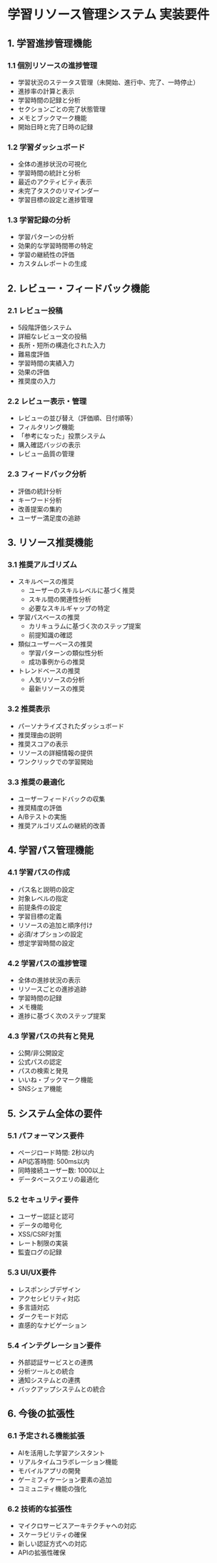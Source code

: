 # 学習リソース管理システム 実装要件

## 1. 学習進捗管理機能

### 1.1 個別リソースの進捗管理
- 学習状況のステータス管理（未開始、進行中、完了、一時停止）
- 進捗率の計算と表示
- 学習時間の記録と分析
- セクションごとの完了状態管理
- メモとブックマーク機能
- 開始日時と完了日時の記録

### 1.2 学習ダッシュボード
- 全体の進捗状況の可視化
- 学習時間の統計と分析
- 最近のアクティビティ表示
- 未完了タスクのリマインダー
- 学習目標の設定と進捗管理

### 1.3 学習記録の分析
- 学習パターンの分析
- 効果的な学習時間帯の特定
- 学習の継続性の評価
- カスタムレポートの生成

## 2. レビュー・フィードバック機能

### 2.1 レビュー投稿
- 5段階評価システム
- 詳細なレビュー文の投稿
- 長所・短所の構造化された入力
- 難易度評価
- 学習時間の実績入力
- 効果の評価
- 推奨度の入力

### 2.2 レビュー表示・管理
- レビューの並び替え（評価順、日付順等）
- フィルタリング機能
- 「参考になった」投票システム
- 購入確認バッジの表示
- レビュー品質の管理

### 2.3 フィードバック分析
- 評価の統計分析
- キーワード分析
- 改善提案の集約
- ユーザー満足度の追跡

## 3. リソース推奨機能

### 3.1 推奨アルゴリズム
- スキルベースの推奨
  - ユーザーのスキルレベルに基づく推奨
  - スキル間の関連性分析
  - 必要なスキルギャップの特定
- 学習パスベースの推奨
  - カリキュラムに基づく次のステップ提案
  - 前提知識の確認
- 類似ユーザーベースの推奨
  - 学習パターンの類似性分析
  - 成功事例からの推奨
- トレンドベースの推奨
  - 人気リソースの分析
  - 最新リソースの推奨

### 3.2 推奨表示
- パーソナライズされたダッシュボード
- 推奨理由の説明
- 推奨スコアの表示
- リソースの詳細情報の提供
- ワンクリックでの学習開始

### 3.3 推奨の最適化
- ユーザーフィードバックの収集
- 推奨精度の評価
- A/Bテストの実施
- 推奨アルゴリズムの継続的改善

## 4. 学習パス管理機能

### 4.1 学習パスの作成
- パス名と説明の設定
- 対象レベルの指定
- 前提条件の設定
- 学習目標の定義
- リソースの追加と順序付け
- 必須/オプションの設定
- 想定学習時間の設定

### 4.2 学習パスの進捗管理
- 全体の進捗状況の表示
- リソースごとの進捗追跡
- 学習時間の記録
- メモ機能
- 進捗に基づく次のステップ提案

### 4.3 学習パスの共有と発見
- 公開/非公開設定
- 公式パスの認定
- パスの検索と発見
- いいね・ブックマーク機能
- SNSシェア機能

## 5. システム全体の要件

### 5.1 パフォーマンス要件
- ページロード時間: 2秒以内
- API応答時間: 500ms以内
- 同時接続ユーザー数: 1000以上
- データベースクエリの最適化

### 5.2 セキュリティ要件
- ユーザー認証と認可
- データの暗号化
- XSS/CSRF対策
- レート制限の実装
- 監査ログの記録

### 5.3 UI/UX要件
- レスポンシブデザイン
- アクセシビリティ対応
- 多言語対応
- ダークモード対応
- 直感的なナビゲーション

### 5.4 インテグレーション要件
- 外部認証サービスとの連携
- 分析ツールとの統合
- 通知システムとの連携
- バックアップシステムとの統合

## 6. 今後の拡張性

### 6.1 予定される機能拡張
- AIを活用した学習アシスタント
- リアルタイムコラボレーション機能
- モバイルアプリの開発
- ゲーミフィケーション要素の追加
- コミュニティ機能の強化

### 6.2 技術的な拡張性
- マイクロサービスアーキテクチャへの対応
- スケーラビリティの確保
- 新しい認証方式への対応
- APIの拡張性確保 